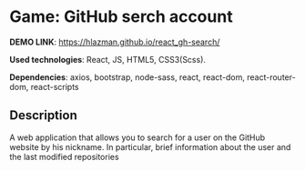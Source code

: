 # Game: GitHub serch account
**DEMO LINK**: https://hlazman.github.io/react_gh-search/

**Used technologies**: React, JS, HTML5, CSS3(Scss).

**Dependencies**: axios, bootstrap, node-sass, react, react-dom, react-router-dom, react-scripts

## Description

A web application that allows you to search for a user on the GitHub website by his nickname. In particular, brief information about the user and the last modified repositories
